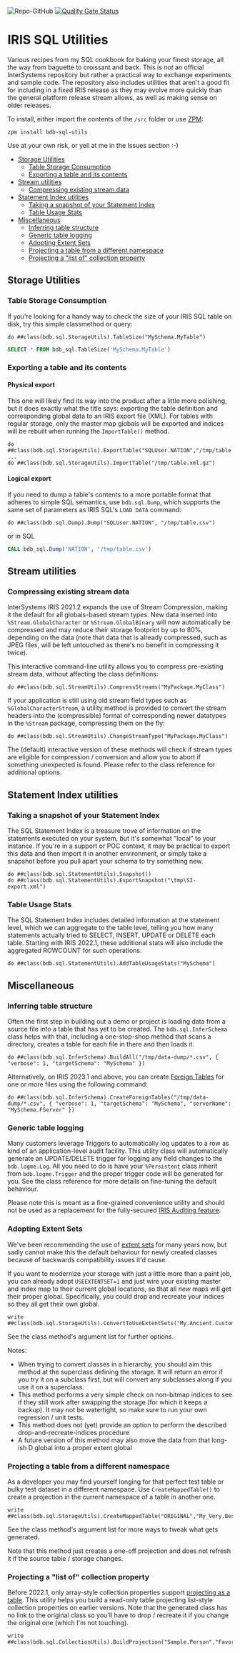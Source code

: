 ![Repo-GitHub](https://img.shields.io/badge/dynamic/xml?color=blue&label=ZPM%20version&version&prefix=v&query=%2F%2FVersion&url=https%3A%2F%2Fraw.githubusercontent.com%2Fbdeboe%2Fisc-sql-utils%2Fmaster%2Fmodule.xml)
[![Quality Gate Status](https://community.objectscriptquality.com/api/project_badges/measure?project=intersystems_iris_community%2Fisc-sql-utils&metric=alert_status)](https://community.objectscriptquality.com/dashboard?id=intersystems_iris_community%2Fisc-sql-utils)


# IRIS SQL Utilities

Various recipes from my SQL cookbook for baking your finest storage, all the way from baguette to croissant and back. This is *not* an official InterSystems repository but rather a practical way to exchange experiments and sample code. The repository also includes utilities that aren't a good fit for including in a fixed IRIS release as they may evolve more quickly than the general platform release stream allows, as well as making sense on older releases. 

To install, either import the contents of the `/src` folder or use [ZPM](https://github.com/intersystems-community/zpm):
```ObjectScript
zpm install bdb-sql-utils
```

Use at your own risk, or yell at me in the Issues section :-)

- [Storage Utilities](#storage-utilities)
  - [Table Storage Consumption](#table-storage-consumption)
  - [Exporting a table and its contents](#exporting-a-table-and-its-contents)
- [Stream utilities](#stream-utilities)
  - [Compressing existing stream data](#compressing-existing-stream-data)
- [Statement Index utilities](#statement-index-utilities)
  - [Taking a snapshot of your Statement Index](#taking-a-snapshot-of-your-statement-index)
  - [Table Usage Stats](#table-usage-stats)
- [Miscellaneous](#miscellaneous)
  - [Inferring table structure](#inferring-table-structure)
  - [Generic table logging](#generic-table-logging)
  - [Adopting Extent Sets](#adopting-extent-sets)
  - [Projecting a table from a different namespace](#projecting-a-table-from-a-different-namespace)
  - [Projecting a "list of" collection property](#projecting-a-list-of-collection-property)


## Storage Utilities

### Table Storage Consumption

If you're looking for a handy way to check the size of your IRIS SQL table on disk, try this simple classmethod or query:

```ObjectScript
do ##class(bdb.sql.StorageUtils).TableSize("MySchema.MyTable")
```

```SQL
SELECT * FROM bdb_sql.TableSize('MySchema.MyTable')
```

### Exporting a table and its contents

#### Physical export

This one will likely find its way into the product after a little more polishing, but it does exactly what the title says: exporting the table definition and corresponding global data to an IRIS export file (XML). 
For tables with regular storage, only the master map globals will be exported and indices will be rebuilt when running the `ImportTable()` method.

```ObjectScript
do ##class(bdb.sql.StorageUtils).ExportTable("SQLUser.NATION","/tmp/table.xml.gz")
...
do ##class(bdb.sql.StorageUtils).ImportTable("/tmp/table.xml.gz")
```

#### Logical export

If you need to dump a table's contents to a more portable format that adheres to simple SQL semantics, use `bdb.sql.Dump`, which supports the same set of parameters as IRIS SQL's `LOAD DATA` command:

```ObjectScript
do ##class(bdb.sql.Dump).Dump("SQLUser.NATION", "/tmp/table.csv")
```
or in SQL
```SQL
CALL bdb_sql.Dump('NATION', '/tmp/table.csv')
```


## Stream utilities

### Compressing existing stream data

InterSystems IRIS 2021.2 expands the use of Stream Compression, making it the default for all globals-based stream types. New data inserted into `%Stream.GlobalCharacter` or `%Stream.GlobalBinary` will now automatically be compressed and may reduce their storage footprint by up to 80%, depending on the data (note that data that is already compressed, such as JPEG files, will be left untouched as there's no benefit in compressing it twice).

This interactive command-line utility allows you to compress pre-existing stream data, without affecting the class definitions:
```ObjectScript
do ##class(bdb.sql.StreamUtils).CompressStreams("MyPackage.MyClass")
```

If your application is still using old stream field types such as `%GlobalCharacterStream`, a utility method is provided to convert the stream headers into the (compressible) format of corresponding newer datatypes in the `%Stream` package, compressing them on the fly:
```ObjectScript
do ##class(bdb.sql.StreamUtils).ChangeStreamType("MyPackage.MyClass")
```

The (default) interactive version of these methods will check if stream types are eligible for compression / conversion and allow you to abort if something unexpected is found. Please refer to the class reference for additional options.


## Statement Index utilities

### Taking a snapshot of your Statement Index

The SQL Statement Index is a treasure trove of information on the statements executed on your system, but it's somewhat "local" to your instance. If you're in a support or POC context, it may be practical to export this data and then import it in another environment, or simply take a snapshot before you pull apart your schema to try something new.

```ObjectScript
do ##class(bdb.sql.StatementUtils).Snapshot()
do ##class(bdb.sql.StatementUtils).ExportSnapshot("\tmp\SI-export.xml")
```

### Table Usage Stats

The SQL Statement Index includes detailed information at the statement level, which we can aggregate to the table level, telling you how many statements actually tried to SELECT, INSERT, UPDATE or DELETE each table. Starting with IRIS 2022.1, these additional stats will also include the aggregated ROWCOUNT for such operations.

```ObjectScript
do ##class(bdb.sql.StatementUtils).AddTableUsageStats("MySchema")
```


## Miscellaneous

### Inferring table structure

Often the first step in building out a demo or project is loading data from a source file into a table that has yet to be created. The `bdb.sql.InferSchema` class helps with that, including a one-stop-shop method that scans a directory, creates a table for each file in there and then loads it.
```ObjectScript
do ##class(bdb.sql.InferSchema).BuildAll("/tmp/data-dump/*.csv", { "verbose": 1, "targetSchema": "MySchema" })
```

Alternatively, on IRIS 2023.1 and above, you can create <a href="https://docs.intersystems.com/irislatest/csp/docbook/DocBook.UI.Page.cls?KEY=GSQL_tables#GSQL_tables_foreign">Foreign Tables</a> for one or more files using the following command:
```ObjectScript
do ##class(bdb.sql.InferSchema).CreateForeignTables("/tmp/data-dump/*.csv", { "verbose": 1, "targetSchema": "MySchema", "serverName": "MySchema.FServer" })
```

### Generic table logging

Many customers leverage Triggers to automatically log updates to a row as kind of an application-level audit facility. This utility class will automatically generate an UPDATE/DELETE trigger for logging any field changes to the `bdb.logme.Log`. All you need to do is have your `%Persistent` class inherit from `bdb.logme.Trigger` and the proper trigger code will be generated for you. See the class reference for more details on fine-tuning the default behaviour.

Please note this is meant as a fine-grained convenience utility and should not be used as a replacement for the fully-secured [IRIS Auditing feature](https://docs.intersystems.com/iris20212/csp/docbook/DocBook.UI.Page.cls?KEY=AAUDIT).

### Adopting Extent Sets

We've been recommending the use of [extent sets](https://docs.intersystems.com/irislatest/csp/documatic/%25CSP.Documatic.cls?&LIBRARY=%25SYS&CLASSNAME=%25Library.Persistent#USEEXTENTSET) for many years now, but sadly cannot make this the default behaviour for newly created classes because of backwards compatibility issues it'd cause. 

If you want to modernize your storage with just a little more than a paint job, you can already adopt `USEEXTENTSET=1` and just wire your existing master and index map to their current global locations, so that all _new_ maps will get their proper global. Specifically, you could drop and recreate your indices so they all get their own global.

```ObjectScript
write ##class(bdb.sql.StorageUtils).ConvertToUseExtentSets("My.Ancient.CustomerClass")
```

See the class method's argument list for further options.


Notes:
* When trying to convert classes in a hierarchy, you should aim this method at the superclass defining the storage. It will return an error if you try it on a subclass first, but will convert any subclasses along if you use it on a superclass.
* This method performs a very simple check on non-bitmap indices to see if they still work after swapping the storage (for which it keeps a backup). It may not be watertight, so make sure to run your own regression / unit tests.
* This method does not (yet) provide an option to perform the described drop-and-recreate-indices procedure
* A future version of this method may also move the data from that long-ish D global into a proper extent global


### Projecting a table from a different namespace

As a developer you may find yourself longing for that perfect test table or bulky test dataset in a different namespace. Use `CreateMappedTable()` to create a projection in the current namespace of a table in another one.

```ObjectScript
write ##class(bdb.sql.StorageUtils).CreateMappedTable("ORIGINAL","My_Very.BestTable")
```

See the class method's argument list for more ways to tweak what gets generated.

Note that this method just creates a one-off projection and does not refresh it if the source table / storage changes.


### Projecting a "list of" collection property

Before 2022.1, only array-style collection properties support [projecting as a table](https://docs.intersystems.com/irislatest/csp/docbook/DocBook.UI.Page.cls?KEY=GOBJ_propcoll#GOBJ_propcoll_sqlproj). This utility helps you build a read-only table projecting list-style collection properties on earlier versions. Note that the generated class has no link to the original class so you'll have to drop / recreate it if you change the original one (which I'm not touching).

```ObjectScript
write ##class(bdb.sql.CollectionUtils).BuildProjection("Sample.Person","FavoriteColors")
```
